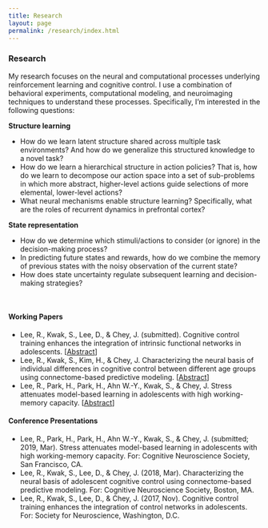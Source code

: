 ```yaml
---
title: Research
layout: page
permalink: /research/index.html
---
```


### Research
My research focuses on the neural and computational processes underlying reinforcement learning and cognitive control. I use a combination of behavioral experiments, computational modeling, and neuroimaging techniques to understand these processes. Specifically, I’m interested in the following questions: 

**Structure learning**
*	How do we learn latent structure shared across multiple task environments? And how do we generalize this structured knowledge to a novel task? 
*	How do we learn a hierarchical structure in action policies? That is, how do we learn to decompose our action space into a set of sub-problems in which more abstract, higher-level actions guide selections of more elemental, lower-level actions?     
*	What neural mechanisms enable structure learning? Specifically, what are the roles of recurrent dynamics in prefrontal cortex?

**State representation**
*	How do we determine which stimuli/actions to consider (or ignore) in the decision-making process? 
*	In predicting future states and rewards, how do we combine the memory of previous states with the noisy observation of the current state? 
*	How does state uncertainty regulate subsequent learning and decision-making strategies?

<br>

#### Working Papers
* Lee, R., Kwak, S., Lee, D., & Chey, J. (submitted). Cognitive control training enhances the integration of intrinsic functional networks in adolescents. [[Abstract](https://drive.google.com/file/d/1MozZMymmqkUkoR1bzgl86oF2Y3ys_tj2/view?usp=sharing)]
* Lee, R., Kwak, S., Kim, H., & Chey, J. Characterizing the neural basis of individual differences in cognitive control between different age groups using connectome-based predictive modeling. [[Abstract](https://drive.google.com/file/d/15u_bza7CDPFUT4-OV_H7UP1yy2dSyF-v/view?usp=sharing)]
* Lee, R., Park, H., Park, H., Ahn W.-Y., Kwak, S., & Chey, J. Stress attenuates model-based learning in adolescents with high working-memory capacity. [[Abstract](https://drive.google.com/file/d/1GxE6we6eHot71BVf6thWkeIG3hhQqowM/view?usp=sharing)]

#### Conference Presentations
* Lee, R., Park, H., Park, H., Ahn W.-Y., Kwak, S., & Chey, J. (submitted; 2019, Mar). Stress attenuates model-based learning in adolescents with high working-memory capacity. For: Cognitive Neuroscience Society, San Francisco, CA.
* Lee, R., Kwak, S., Lee, D., & Chey, J. (2018, Mar). Characterizing the neural basis of adolescent cognitive control using connectome-based predictive modeling. For: Cognitive Neuroscience Society, Boston, MA.
* Lee, R., Kwak, S., Lee, D., & Chey, J. (2017, Nov). Cognitive control training enhances the integration of control networks in adolescents. For: Society for Neuroscience, Washington, D.C.
